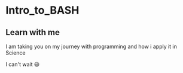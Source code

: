 # Intro_to_BASH

## Learn with me

I am taking you on my journey with programming and how i apply it in Science

I can't wait 😃
